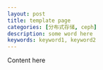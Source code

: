 ```yaml
---
layout: post
title: template page
categories: [分布式存储, ceph]
description: some word here
keywords: keyword1, keyword2
---
```


Content here
